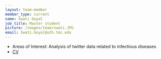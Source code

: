 ```yaml
---
layout: team-member
member_type: current
name: Swati Goyal
job_title: Master student
picture: /images/team/swati.JPG
email: Swati.Goyal@uth.tmc.edu
---
```


- Areas of Interest: Analysis of twitter data related to infectious diseases
- [CV](https://www.dropbox.com/s/jqsx1qpb2tw1xxa/SwatiGoyal_CV.pdf?dl=0)
